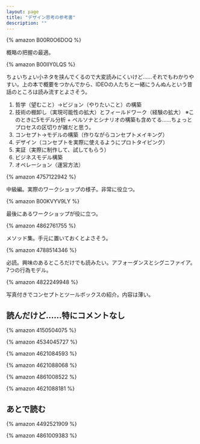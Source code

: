 ```yaml
---
layout: page
title: "デザイン思考の参考書"
description: ""
---
```


{% amazon B00R0O6DOQ %}

概略の把握の最適。

{% amazon B00IIY0LQS %}

ちょいちょい小ネタを挟んでくるので大変読みにくいけど……それでもわかりやすい。上の本で概要をつかんでから、IDEOの人たちと一緒にうんぬんという昔話のところは読み流すとよさそう。

1. 哲学（望むこと）→ビジョン（やりたいこと）の構築
2. 技術の棚卸し（実現可能性の拡大）とフィールドワーク（経験の拡大）
   ※このときに5モデル分析 + ペルソナとシナリオの構築も含めてる……ちょっとプロセスの区切りが雑だと思う。
3. コンセプト→モデルの構築（作りながらコンセプトメイキング）
4. デザイン（コンセプトを実際に使えるようにプロトタイピング）
5. 実証（実際に制作して、試してもらう）
6. ビジネスモデル構築
7. オペレーション（運営方法）

{% amazon 4757122942 %}

中級編。実際のワークショップの様子。非常に役立つ。

{% amazon B00KVYV9LY %}

最後にあるワークショップが役に立つ。

{% amazon 4862761755 %}

メソッド集。手元に置いておくとよさそう。

{% amazon 4788514346 %}

必読。興味のあるところだけでも読みたい。アフォーダンスとシグニファイア。7つの行為モデル。

{% amazon 4822249948 %}

写真付きでコンセプトとツールボックスの紹介。内容は薄い。

## 読んだけど……特にコメントなし

{% amazon 4150504075 %}

{% amazon 4534045727 %}

{% amazon 4621084593 %}

{% amazon 4621088068 %}

{% amazon 4861008522 %}

{% amazon 4621088181 %}

## あとで読む

{% amazon 4492521909 %}

{% amazon 4861009383 %}

